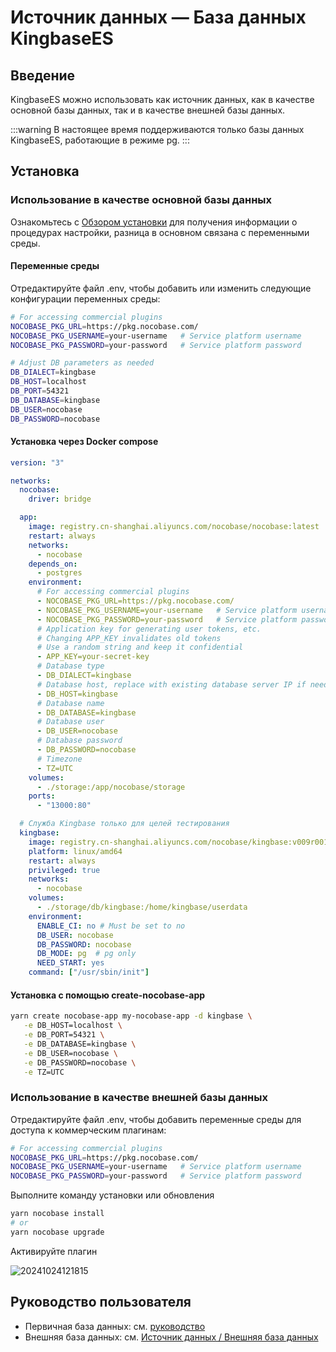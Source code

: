 # Источник данных — База данных KingbaseES

<PluginInfo licenseBundled="true" name="data-source-kingbase"></PluginInfo>

## Введение

KingbaseES можно использовать как источник данных, как в качестве основной базы данных, так и в качестве внешней базы данных.

:::warning
В настоящее время поддерживаются только базы данных KingbaseES, работающие в режиме pg.
:::

## Установка

### Использование в качестве основной базы данных

Ознакомьтесь с [Обзором установки](/welcome/getting-started/installation) для получения информации о процедурах настройки, разница в основном связана с переменными среды.

#### Переменные среды

Отредактируйте файл .env, чтобы добавить или изменить следующие конфигурации переменных среды:

```bash
# For accessing commercial plugins
NOCOBASE_PKG_URL=https://pkg.nocobase.com/
NOCOBASE_PKG_USERNAME=your-username   # Service platform username
NOCOBASE_PKG_PASSWORD=your-password   # Service platform password

# Adjust DB parameters as needed
DB_DIALECT=kingbase
DB_HOST=localhost
DB_PORT=54321
DB_DATABASE=kingbase
DB_USER=nocobase
DB_PASSWORD=nocobase
```

#### Установка через Docker compose

```yml
version: "3"

networks:
  nocobase:
    driver: bridge

  app:
    image: registry.cn-shanghai.aliyuncs.com/nocobase/nocobase:latest
    restart: always
    networks:
      - nocobase
    depends_on:
      - postgres
    environment:
      # For accessing commercial plugins
      - NOCOBASE_PKG_URL=https://pkg.nocobase.com/
      - NOCOBASE_PKG_USERNAME=your-username   # Service platform username
      - NOCOBASE_PKG_PASSWORD=your-password   # Service platform password
      # Application key for generating user tokens, etc.
      # Changing APP_KEY invalidates old tokens
      # Use a random string and keep it confidential
      - APP_KEY=your-secret-key
      # Database type
      - DB_DIALECT=kingbase
      # Database host, replace with existing database server IP if needed
      - DB_HOST=kingbase
      # Database name
      - DB_DATABASE=kingbase
      # Database user
      - DB_USER=nocobase
      # Database password
      - DB_PASSWORD=nocobase
      # Timezone
      - TZ=UTC
    volumes:
      - ./storage:/app/nocobase/storage
    ports:
      - "13000:80"

  # Служба Kingbase только для целей тестирования
  kingbase:
    image: registry.cn-shanghai.aliyuncs.com/nocobase/kingbase:v009r001c001b0030_single_x86
    platform: linux/amd64
    restart: always
    privileged: true
    networks:
      - nocobase
    volumes:
      - ./storage/db/kingbase:/home/kingbase/userdata
    environment:
      ENABLE_CI: no # Must be set to no
      DB_USER: nocobase
      DB_PASSWORD: nocobase
      DB_MODE: pg  # pg only
      NEED_START: yes
    command: ["/usr/sbin/init"]
```

#### Установка с помощью create-nocobase-app

```bash
yarn create nocobase-app my-nocobase-app -d kingbase \
   -e DB_HOST=localhost \
   -e DB_PORT=54321 \
   -e DB_DATABASE=kingbase \
   -e DB_USER=nocobase \
   -e DB_PASSWORD=nocobase \
   -e TZ=UTC
```

### Использование в качестве внешней базы данных

Отредактируйте файл .env, чтобы добавить переменные среды для доступа к коммерческим плагинам:

```bash
# For accessing commercial plugins
NOCOBASE_PKG_URL=https://pkg.nocobase.com/
NOCOBASE_PKG_USERNAME=your-username   # Service platform username
NOCOBASE_PKG_PASSWORD=your-password   # Service platform password
```

Выполните команду установки или обновления

```bash
yarn nocobase install
# or
yarn nocobase upgrade
```

Активируйте плагин

![20241024121815](https://static-docs.nocobase.com/20241024121815.png)

## Руководство пользователя

- Первичная база данных: см. [руководство](/handbook)
- Внешняя база данных: см. [Источник данных / Внешняя база данных](/handbook/data-source-manager/external-database)
